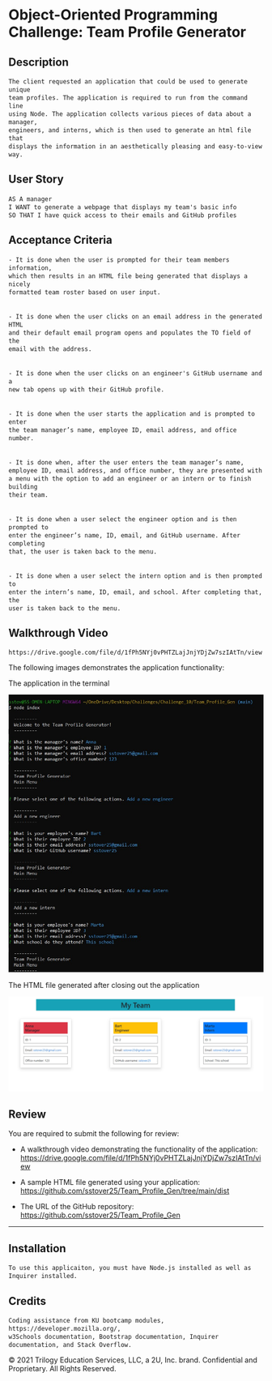 # Object-Oriented Programming Challenge: Team Profile Generator

## Description

```
The client requested an application that could be used to generate unique
team profiles. The application is required to run from the command line
using Node. The application collects various pieces of data about a manager,
engineers, and interns, which is then used to generate an html file that
displays the information in an aesthetically pleasing and easy-to-view way.
```

## User Story

```
AS A manager
I WANT to generate a webpage that displays my team's basic info
SO THAT I have quick access to their emails and GitHub profiles
```

## Acceptance Criteria

```
- It is done when the user is prompted for their team members information,
which then results in an HTML file being generated that displays a nicely
formatted team roster based on user input.


- It is done when the user clicks on an email address in the generated HTML
and their default email program opens and populates the TO field of the
email with the address.


- It is done when the user clicks on an engineer's GitHub username and a
new tab opens up with their GitHub profile.


- It is done when the user starts the application and is prompted to enter
the team manager’s name, employee ID, email address, and office number.


- It is done when, after the user enters the team manager’s name,
employee ID, email address, and office number, they are presented with
a menu with the option to add an engineer or an intern or to finish building
their team.


- It is done when a user select the engineer option and is then prompted to
enter the engineer’s name, ID, email, and GitHub username. After completing
that, the user is taken back to the menu.


- It is done when a user select the intern option and is then prompted to
enter the intern’s name, ID, email, and school. After completing that, the
user is taken back to the menu.
```

## Walkthrough Video

```
https://drive.google.com/file/d/1fPh5NYj0vPHTZLajJnjYDjZw7szIAtTn/view
```

The following images demonstrates the application functionality:

The application in the terminal

![A code terminal shows a series of questions that have been answered after the user has run the command "node index" from the command line.](./assets/images/Terminal_demo.jpg)

The HTML file generated after closing out the application

![An index.html file in the browser that contains a title of "My Team". Under the title, there are cards for a Manager, an Engineer, and an Intern, which have been populated with the information entered from the command line.](./assets/images/Team_Profile_Gen_output_demo.jpg)

## Review

You are required to submit the following for review:

- A walkthrough video demonstrating the functionality of the application:
  https://drive.google.com/file/d/1fPh5NYj0vPHTZLajJnjYDjZw7szIAtTn/view

- A sample HTML file generated using your application: https://github.com/sstover25/Team_Profile_Gen/tree/main/dist

- The URL of the GitHub repository: https://github.com/sstover25/Team_Profile_Gen

---

## Installation

```
To use this applicaiton, you must have Node.js installed as well as Inquirer installed.
```

## Credits

```
Coding assistance from KU bootcamp modules, https://developer.mozilla.org/,
w3Schools documentation, Bootstrap documentation, Inquirer documentation, and Stack Overflow.
```

© 2021 Trilogy Education Services, LLC, a 2U, Inc. brand. Confidential and Proprietary. All Rights Reserved.
